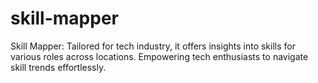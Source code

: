 # skill-mapper
Skill Mapper: Tailored for tech industry, it offers insights into skills for various roles across locations. Empowering tech enthusiasts to navigate skill trends effortlessly.
